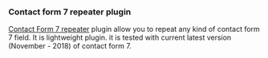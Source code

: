 ### Contact form 7 repeater plugin

[Contact Form 7 repeater](https://ciphercoin.com/downloads/contact-form-7-field-repeater/) plugin allow you to repeat any kind of contact form 7 field. 
It is lightweight plugin. it is tested with current latest version (November - 2018) of contact form 7. 

